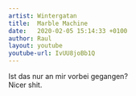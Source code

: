 ```yaml
---
artist: Wintergatan
title:  Marble Machine
date:   2020-02-05 15:14:33 +0100
author: Raul
layout: youtube
youtube-url: IvUU8joBb1Q
---
```


Ist das nur an mir vorbei gegangen?     
Nicer shit.

